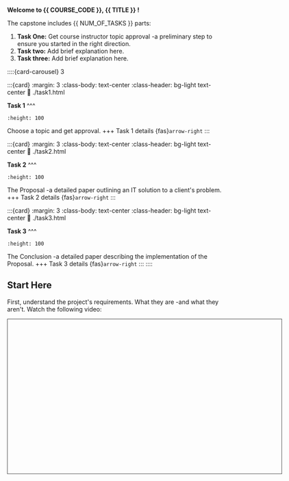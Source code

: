 
**Welcome to {{ COURSE_CODE }}, {{ TITLE }} !**


The capstone includes {{ NUM_OF_TASKS }} parts:
<!-- Add/Remove tasks for actual course -->
1. **Task One:** Get course instructor topic approval -a preliminary step to ensure you started in the right direction.
2. **Task two:** Add brief explanation here.
3. **Task three:** Add brief explanation here.
<!-- change number below based on the number of actual tasks -->
::::{card-carousel} 3

<!-- add/remove cards based on number of tasks -->
:::{card}
:margin: 3
:class-body: text-center
:class-header: bg-light text-center
:link: ./task1.html

**Task 1**
^^^
```{image} ./url_images/task1_thumb.jpg
:height: 100
```
Choose a topic and get approval.
+++
Task 1 details {fas}`arrow-right`
:::

:::{card}
:margin: 3
:class-body: text-center
:class-header: bg-light text-center
:link: ./task2.html

**Task 2**
^^^
```{image} ./url_images/task2_thumb.jpg
:height: 100
```
The Proposal -a detailed paper outlining an IT solution to a client's problem.
+++
Task 2 details {fas}`arrow-right`
:::

:::{card}
:margin: 3
:class-body: text-center
:class-header: bg-light text-center
:link: ./task3.html

**Task 3**
^^^
```{image} ./url_images/task3_thumb.jpg
:height: 100
```
The Conclusion -a detailed paper describing the implementation of the Proposal.
+++
Task 3 details {fas}`arrow-right`
:::
::::

## Start Here
<!-- add welcome video link in src tag below -->
First, understand the project's requirements. What they are -and what they aren't. Watch the following video:
<iframe 
    src="" 
    title="Course Overview" 
    width="640px"
    height="360px"
    style="border: 1px solid #464646;" 
    allowfullscreen allow="autoplay"
>
</iframe>



```{tableofcontents}
```
